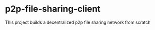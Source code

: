 # p2p-file-sharing-client
This project builds a decentralized p2p file sharing network from scratch
